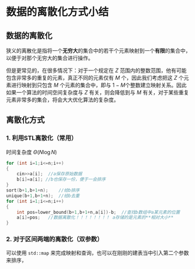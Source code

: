 # 数据的离散化方式小结

## 数据的离散化

狭义的离散化是指将一个**无穷大**的集合中的若干个元素映射到一个**有限**的集合中，以便于对那个无穷大的集合进行操作。

但是更常见的，在很多情况下：对于一个规定在 $Z$ 范围内的整数范围，他有可能包含非常多的重复的元素，真正不同的元素仅有 $M$ 个，因此我们考虑把这 $Z$ 个元素进行映射到只包含 $M$ 个元素的集合中，即与 $1-M$个整数建立映射关系。因此如果一个算法的时间空间复杂度与 $Z$ 有关，则会降低到与 $M$ 有关，对于某些重复元素非常多的集合，将会大大优化算法的复杂度。

## 离散化方式

### 1. 利用STL离散化（常用）

时间复杂度 $\Theta(N\log N)$

```cpp
for (int i=1;i<=n;i++)
{
	cin>>a[i];	//a保存原始数据
	b[i]=a[i]; //b也保存一份，便于一会排序
}
sort(b+1,b+1+n);	//给b排序
unique(b+1,b+1+n);	//给b去重
for (int i=1;i<=n;i++)
{
	int pos=lower_bound(b+1,b+1+n,a[i])-b;	//查找b数组中a某元素的位置
	a[i]=pos;	//数据离散化！！！！！！！！ a存储的是元素的**相对大小**
}
```

### 2. 对于区间两端的离散化（双参数）

可以使用 `std::map` 来完成映射和查询，也可以在刚刚的建表当中引入第二个参数来排序，